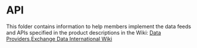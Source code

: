 API
===

This folder contains information to help members implement the data feeds and APIs
specified in the product descriptions in the Wiki: [Data Providers](https://github.com/fintechsandbox/project-sandcastle/wiki/Sandbox-Participants),[Exchange Data International Wiki](https://github.com/fintechsandbox/project-sandcastle/wiki/exchange_data_international)
